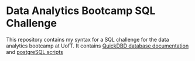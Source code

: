 # Data Analytics Bootcamp SQL Challenge
This repository contains my syntax for a SQL challenge for the data analytics bootcamp at UofT. It contains [QuickDBD database documentation](https://github.com/christiebarron/sql-challenge/tree/main/database_planning) and [postgreSQL scripts](https://github.com/christiebarron/sql-challenge/tree/main/scripts)
